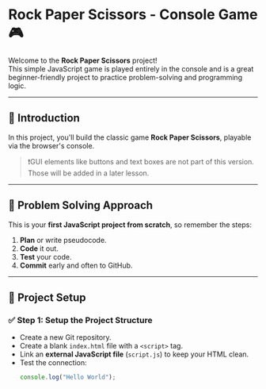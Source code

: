 # Rock Paper Scissors - Console Game 🎮

Welcome to the **Rock Paper Scissors** project!  
This simple JavaScript game is played entirely in the console and is a great beginner-friendly project to practice problem-solving and programming logic.

---

## 🚀 Introduction

In this project, you'll build the classic game **Rock Paper Scissors**, playable via the browser's console.

> ❗️GUI elements like buttons and text boxes are not part of this version. Those will be added in a later lesson.

---

## 🧠 Problem Solving Approach

This is your **first JavaScript project from scratch**, so remember the steps:
1. **Plan** or write pseudocode.
2. **Code** it out.
3. **Test** your code.
4. **Commit** early and often to GitHub.

---

## 📁 Project Setup

### ✅ Step 1: Setup the Project Structure
- Create a new Git repository.
- Create a blank `index.html` file with a `<script>` tag.
- Link an **external JavaScript file** (`script.js`) to keep your HTML clean.
- Test the connection:
  ```js
  console.log("Hello World");
    